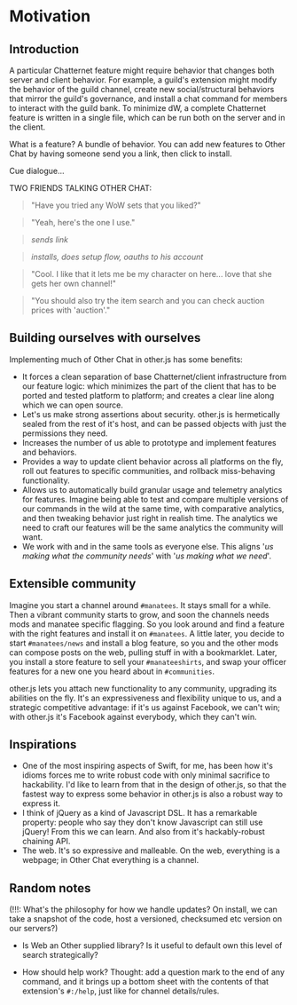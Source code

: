 # Motivation

## Introduction

A particular Chatternet feature might require behavior that changes both server and client behavior. For example, a guild's extension might modify the behavior of the guild channel, create new social/structural behaviors that mirror the guild's governance, and install a chat command for members to interact with the guild bank. To minimize dW, a complete Chatternet feature is written in a single file, which can be run both on the server and in the client.

What is a feature? A bundle of behavior. You can add new features to Other Chat by having someone send you a link, then click to install.

Cue dialogue...

TWO FRIENDS TALKING OTHER CHAT:

> "Have you tried any WoW sets that you liked?"

> "Yeah, here's the one I use."

> _sends link_

> _installs, does setup flow, oauths to his account_

> "Cool. I like that it lets me be my character on here... love that she gets her own channel!"

> "You should also try the item search and you can check auction prices with 'auction'."

## Building ourselves with ourselves

Implementing much of Other Chat in other.js has some benefits:

- It forces a clean separation of base Chatternet/client infrastructure from our feature logic: which minimizes the part of the client that has to be ported and tested platform to platform; and creates a clear line along which we can open source.
- Let's us make strong assertions about security. other.js is hermetically sealed from the rest of it's host, and can be passed objects with just the permissions they need.
- Increases the number of us able to prototype and implement features and behaviors.
- Provides a way to update client behavior across all platforms on the fly, roll out features to specific communities, and rollback miss-behaving functionality.
- Allows us to automatically build granular usage and telemetry analytics for features. Imagine being able to test and compare multiple versions of our commands in the wild at the same time, with comparative analytics, and then tweaking behavior just right in realish time. The analytics we need to craft our features will be the same analytics the community will want.
- We work with and in the same tools as everyone else. This aligns '_us making what the community needs_' with '_us making what we need_'.

## Extensible community

Imagine you start a channel around `#manatees`. It stays small for a while. Then a vibrant community starts to grow, and soon the channels needs mods and manatee specific flagging. So you look around and find a feature with the right features and install it on `#manatees`. A little later, you decide to start `#manatees/news` and install a blog feature, so you and the other mods can compose posts on the web, pulling stuff in with a bookmarklet. Later, you install a store feature to sell your `#manateeshirts`, and swap your officer features for a new one you heard about in `#communities`.

other.js lets you attach new functionality to any community, upgrading its abilities on the fly. It's an expressiveness and flexibility unique to us, and a strategic competitive advantage: if it's us against Facebook, we can't win; with other.js it's Facebook against everybody, which they can't win.

## Inspirations

- One of the most inspiring aspects of Swift, for me, has been how it's idioms forces me to write robust code with only minimal sacrifice to hackability. I'd like to learn from that in the design of other.js, so that the fastest way to express some behavior in other.js is also a robust way to express it.
- I think of jQuery as a kind of Javascript DSL. It has a remarkable property: people who say they don't know Javascript can still use jQuery! From this we can learn. And also from it's hackably-robust chaining API.
- The web. It's so expressive and malleable. On the web, everything is a webpage; in Other Chat everything is a channel.

## Random notes

(!!!: What's the philosophy for how we handle updates? On install, we can take a snapshot of the code, host a versioned, checksumed etc version on our servers?)

* Is Web an Other supplied library? Is it useful to default own this level of search strategically?

* How should help work? Thought: add a question mark to the end of any command, and it brings up a bottom sheet with the contents of that extension's `#:/help`, just like for channel details/rules.
